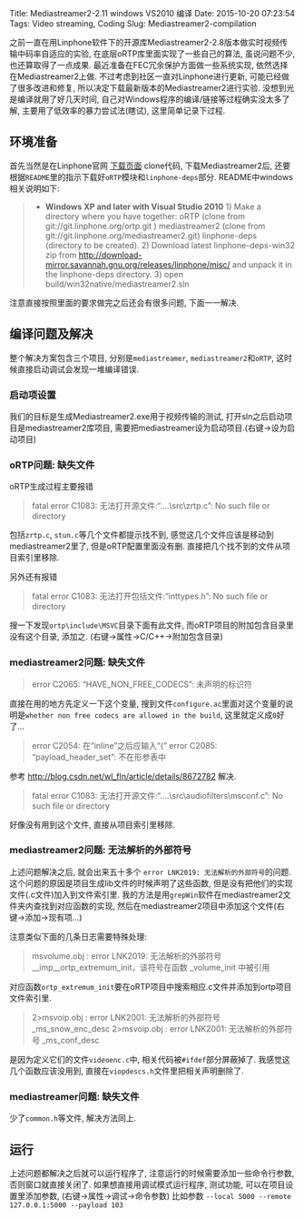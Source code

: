 Title: Mediastreamer2-2.11 windows VS2010 编译 
Date: 2015-10-20 07:23:54
Tags: Video streaming, Coding
Slug: Mediastreamer2-compilation

之前一直在用Linphone软件下的开源库Mediastreamer2-2.8版本做实时视频传输中码率自适应的实验, 在底层oRTP库里面实现了一些自己的算法, 虽说问题不少, 也还算取得了一点成果. 最近准备在FEC冗余保护方面做一些系统实现, 依然选择在Mediastreamer2上做. 不过考虑到社区一直对Linphone进行更新, 可能已经做了很多改进和修复, 所以决定下载最新版本的Mediastreamer2进行实验. 没想到光是编译就用了好几天时间, 自己对Windows程序的编译/链接等过程确实没太多了解, 主要用了低效率的暴力尝试法(瞎试), 这里简单记录下过程.

<!-- PELICAN_END_SUMMARY -->

## 环境准备

首先当然是在Linphone官网 [下载页面](http://www.linphone.org/technical-corner/mediastreamer2/downloads) clone代码, 下载Mediastreamer2后, 还要根据`README`里的指示下载好`oRTP`模块和`linphone-deps`部分. README中windows相关说明如下:

>   * **Windows XP and later with Visual Studio 2010**
	1) Make a directory where you have together:
		oRTP (clone from git://git.linphone.org/ortp.git )
		mediastreamer2 (clone from git://git.linphone.org/mediastreamer2.git)
		linphone-deps (directory to be created).
	2) Download latest linphone-deps-win32 zip from http://download-mirror.savannah.gnu.org/releases/linphone/misc/ and unpack it in the linphone-deps directory.
	3) open build/win32native/mediastreamer2.sln
	
注意直接按照里面的要求做完之后还会有很多问题, 下面一一解决.

## 编译问题及解决

整个解决方案包含三个项目, 分别是`mediastreamer`, `mediastreamer2`和`oRTP`, 这时候直接启动调试会发现一堆编译错误.

### 启动项设置

我们的目标是生成Mediastreamer2.exe用于视频传输的测试, 打开sln之后启动项目是mediastreamer2库项目, 需要把mediastreamer设为启动项目.(右键->设为启动项目)

### oRTP问题: 缺失文件
oRTP生成过程主要报错

>	fatal error C1083: 无法打开源文件:“..\..\src\zrtp.c”: No such file or directory

包括`zrtp.c`, `stun.c`等几个文件都提示找不到, 感觉这几个文件应该是移动到mediastreamer2里了, 但是oRTP配置里面没有删. 直接把几个找不到的文件从项目索引里移除.

另外还有报错

>	fatal error C1083: 无法打开包括文件:“inttypes.h”: No such file or directory

搜一下发现`ortp\include\MSVC`目录下面有此文件, 而oRTP项目的附加包含目录里没有这个目录, 添加之. (右键->属性->C/C++->附加包含目录)

### mediastreamer2问题: 缺失文件

>	error C2065: “HAVE_NON_FREE_CODECS”: 未声明的标识符

直接在用的地方先定义一下这个变量, 搜到文件`configure.ac`里面对这个变量的说明是`whether non free codecs are allowed in the build`, 这里就定义成`0`好了...

>	error C2054: 在“inline”之后应输入“(”
	error C2085: “payload_header_set”: 不在形参表中

参考 http://blog.csdn.net/wl_fln/article/details/8672782 解决.

>	fatal error C1083: 无法打开源文件:“..\..\src\audiofilters\msconf.c”: No such file or directory

好像没有用到这个文件, 直接从项目索引里移除.

### mediastreamer2问题: 无法解析的外部符号

上述问题解决之后, 就会出来五十多个 `error LNK2019: 无法解析的外部符号`的问题. 这个问题的原因是项目生成lib文件的时候声明了这些函数, 但是没有把他们的实现文件(.c文件)加入到文件索引里.
我的方法是用`grepWin`软件在mediastreamer2文件夹内查找到对应函数的实现, 然后在mediastreamer2项目中添加这个文件(右键->添加->现有项...)

注意类似下面的几条日志需要特殊处理:

>	msvolume.obj : error LNK2019: 无法解析的外部符号 __imp__ortp_extremum_init，该符号在函数 _volume_init 中被引用

对应函数`ortp_extremum_init`要在oRTP项目中搜索相应.c文件并添加到ortp项目文件索引里.

>	2>msvoip.obj : error LNK2001: 无法解析的外部符号 _ms_snow_enc_desc
	2>msvoip.obj : error LNK2001: 无法解析的外部符号 _ms_conf_desc

是因为定义它们的文件`videoenc.c`中, 相关代码被`#ifdef`部分屏蔽掉了. 我感觉这几个函数应该没用到, 直接在`viopdescs.h`文件里把相关声明删除了.

### mediastreamer问题: 缺失文件

少了`common.h`等文件, 解决方法同上.

## 运行

上述问题都解决之后就可以运行程序了, 注意运行的时候需要添加一些命令行参数, 否则窗口就直接关闭了. 如果想直接用调试模式运行程序, 测试功能, 可以在项目设置里添加参数, (右键->属性->调试->命令参数)
比如参数 `--local 5000 --remote 127.0.0.1:5000 --payload 103`